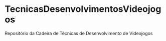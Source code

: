 # TecnicasDesenvolvimentosVideojogos
Repositório da Cadeira de Técnicas de Desenvolvimento de Videojogos
